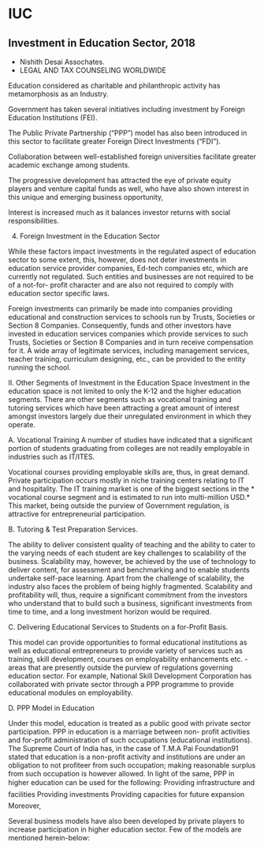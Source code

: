 # IUC

## Investment in Education Sector, 2018
- Nishith Desai Assochates.
- LEGAL AND TAX COUNSELING WORLDWIDE

Education considered as charitable and philanthropic activity has metamorphosis as an Industry.

Government has taken several initiatives including investment by Foreign Education Institutions (FEI). 

The Public Private Partnership (“PPP”) model has also been introduced in this sector to facilitate greater Foreign Direct Investments (“FDI”). 

Collaboration between well-established foreign universities facilitate greater academic exchange among students. 

The progressive development has attracted the eye of private equity players and venture capital funds as well, who have also shown interest in this unique and emerging business opportunity, 

Interest is increased much as it balances investor returns with social responsibilities.


4. Foreign Investment in the Education Sector

While these factors impact investments in the regulated aspect of education sector to some extent, this, however, does not deter investments in education service provider companies, Ed-tech companies etc, which are currently not regulated. Such entities and businesses are not required to be of a not-for- profit character and are also not required to comply with education sector specific laws.

Foreign investments can primarily be made into companies providing educational and construction services to schools run by Trusts, Societies or Section 8 Companies. Consequently, funds and other investors have invested in education services companies which provide services to such Trusts, Societies or Section 8 Companies and in turn receive compensation for it. A wide array of legitimate services, including management services, teacher training, curriculum designing, etc., can be provided to the entity running the school.

II. Other Segments of Investment in the Education Space Investment in the education space is not limited to only the K-12 and the higher education segments. There are other segments such as vocational training and tutoring services which have been attracting a great amount of interest amongst investors largely due their unregulated environment in which they operate.

A. Vocational Training A number of studies have indicated that a significant portion of students graduating from colleges are not readily employable in industries such as IT/ITES.

Vocational courses providing employable skills are, thus, in great demand. Private participation occurs mostly in niche training centers relating to IT and hospitality. The IT training market is one of the biggest sections in the * vocational course segment and is estimated to run into multi-million USD.* This market, being outside the purview of Government regulation, is attractive for entrepreneurial participation.

B. Tutoring & Test Preparation Services.

The ability to deliver consistent quality of teaching and the ability to cater to the varying needs of each student are key challenges to scalability of the business. Scalability may, however, be achieved by the use of technology to deliver content, for assessment and benchmarking and to enable students undertake self-pace learning. Apart from the challenge of scalability, the industry also faces the problem of being highly fragmented. Scalability and profitability will, thus, require a significant commitment from the investors who understand that to build such a business, significant investments from time to time, and a long investment horizon would be required.

C. Delivering Educational Services to Students on a for-Profit Basis.

This model can provide opportunities to formal educational institutions as well as educational entrepreneurs to provide variety of services such as training, skill development, courses on employability enhancements etc. - areas that are presently outside the purview of regulations governing education sector. 
For example, National Skill Development Corporation has collaborated with private sector through a PPP programme to provide educational modules on employability. 

D. PPP Model in Education

Under this model, education is treated as a public good with private sector participation. PPP in education is a marriage between non- profit activities and for-profit administration of such occupations (educational institutions). 
The Supreme Court of India has, in the case of T.M.A Pai Foundation91 stated that education is a non-profit activity and institutions are under an obligation to not profiteer from such occupation; making reasonable surplus from such occupation is however allowed.
In light of the same, PPP in higher education can be used for the following: Providing infrastructure and facilities Providing investments Providing capacities for future expansion Moreover, 

Several business models have also been developed by private players to increase participation in higher education sector. Few of the models are mentioned herein-below: 
